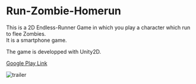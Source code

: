 # Run-Zombie-Homerun

This is a 2D Endless-Runner Game in which you play a character which run to flee Zombies.  
It is a smartphone game.

The game is developped with Unity2D.

[Google Play Link](https://play.google.com/store/apps/details?id=com.VenterN.RZH&hl=fr)

![trailer](Trailer.gif)